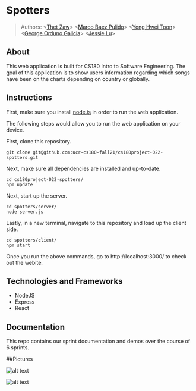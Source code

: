 # Spotters

> Authors: \<[Thet Zaw](https://github.com/tzaw0)\> \<[Marco Baez Pulido](https://github.com/marcobaez21)\> \<[Yong Hwei Toon](https://github.com/yhtoon)\> \<[George Orduno Galicia](https://github.com/GeorgeO05)\> \<[Jessie Lu](https://github.com/Jess-say)\>   

## About
This web application is built for CS180 Intro to Software Engineering. The goal of this application is to show users information regarding which songs have been on the charts depending on country or globally.

## Instructions
First, make sure you install [node.js](https://nodejs.org/en/download/) in order to run the web application.

The following steps would allow you to run the web application on your device.

First, clone this repository.
```
git clone git@github.com:ucr-cs180-fall21/cs180project-022-spotters.git
```

Next, make sure all dependencies are installed and up-to-date.
```
cd cs180project-022-spotters/
npm update
```

Next, start up the server.
```
cd spotters/server/
node server.js
```

Lastly, in a new terminal, navigate to this repository and load up the client side.
```
cd spotters/client/
npm start
```
Once you run the above commands, go to http://localhost:3000/ to check out the webite.

## Technologies and Frameworks
- NodeJS
- Express
- React

## Documentation
This repo contains our sprint documentation and demos over the course of 6 sprints.

##Pictures

![alt text](https://github.com/marcobaez21/Spotters/blob/main/MainPage.PNG)

![alt text](https://github.com/marcobaez21/Spotters/blob/main/SearchPage.PNG)
